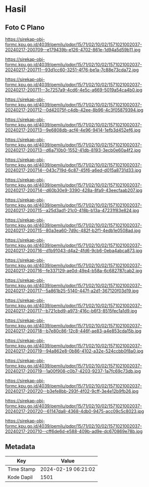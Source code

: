 # Hasil

## Foto C Plano

https://sirekap-obj-formc.kpu.go.id/4039/pemilu/pdpr/15/71/02/10/02/1571021002037-20240217-200709--e179439b-e126-4702-861e-1d94a5d59b11.jpg

https://sirekap-obj-formc.kpu.go.id/4039/pemilu/pdpr/15/71/02/10/02/1571021002037-20240217-200711--93d1cc60-3251-4f76-be1a-7c88e73cda72.jpg

https://sirekap-obj-formc.kpu.go.id/4039/pemilu/pdpr/15/71/02/10/02/1571021002037-20240217-200711--3c7257a9-4cd6-4e5c-a669-5019a54ca4b0.jpg

https://sirekap-obj-formc.kpu.go.id/4039/pemilu/pdpr/15/71/02/10/02/1571021002037-20240217-200712--0d42075f-c4db-42ee-8b96-4c3f05879394.jpg

https://sirekap-obj-formc.kpu.go.id/4039/pemilu/pdpr/15/71/02/10/02/1571021002037-20240217-200713--9e6808db-acf4-4e96-9414-1efb3d452ef6.jpg

https://sirekap-obj-formc.kpu.go.id/4039/pemilu/pdpr/15/71/02/10/02/1571021002037-20240217-200713--d6a710b0-1552-41db-8193-3ecb0e60a4f2.jpg

https://sirekap-obj-formc.kpu.go.id/4039/pemilu/pdpr/15/71/02/10/02/1571021002037-20240217-200714--043c719d-6c87-45f6-a6ed-d015a8731d33.jpg

https://sirekap-obj-formc.kpu.go.id/4039/pemilu/pdpr/15/71/02/10/02/1571021002037-20240217-200714--d60b30e9-3390-428a-8fa9-43eecfaab207.jpg

https://sirekap-obj-formc.kpu.go.id/4039/pemilu/pdpr/15/71/02/10/02/1571021002037-20240217-200715--a25d3ad1-21c0-418b-b13a-47231f83e824.jpg

https://sirekap-obj-formc.kpu.go.id/4039/pemilu/pdpr/15/71/02/10/02/1571021002037-20240217-200715--80a3ea60-7d9c-482f-b2f1-4edb1e0508ad.jpg

https://sirekap-obj-formc.kpu.go.id/4039/pemilu/pdpr/15/71/02/10/02/1571021002037-20240217-200716--d1b91043-d4a2-4fd6-9cb6-0eba4abca873.jpg

https://sirekap-obj-formc.kpu.go.id/4039/pemilu/pdpr/15/71/02/10/02/1571021002037-20240217-200716--fe337129-ae0d-49e4-b58a-6c682787cab2.jpg

https://sirekap-obj-formc.kpu.go.id/4039/pemilu/pdpr/15/71/02/10/02/1571021002037-20240217-200717--5a861b25-5140-447f-a2d1-367120f03d19.jpg

https://sirekap-obj-formc.kpu.go.id/4039/pemilu/pdpr/15/71/02/10/02/1571021002037-20240217-200717--b721cbd9-a973-416c-b6f3-8515fec1a1d9.jpg

https://sirekap-obj-formc.kpu.go.id/4039/pemilu/pdpr/15/71/02/10/02/1571021002037-20240217-200718--b7e80c86-12c8-446f-ae83-a4e853cda15b.jpg

https://sirekap-obj-formc.kpu.go.id/4039/pemilu/pdpr/15/71/02/10/02/1571021002037-20240217-200719--94a862e8-0b86-4102-a32e-524ccbb0f8a0.jpg

https://sirekap-obj-formc.kpu.go.id/4039/pemilu/pdpr/15/71/02/10/02/1571021002037-20240217-200719--1a00f908-c0b7-4203-9237-1a7fc69c73db.jpg

https://sirekap-obj-formc.kpu.go.id/4039/pemilu/pdpr/15/71/02/10/02/1571021002037-20240217-200720--b3efe8bb-293f-4f02-9cff-3e4e12b9fb26.jpg

https://sirekap-obj-formc.kpu.go.id/4039/pemilu/pdpr/15/71/02/10/02/1571021002037-20240217-200720--61147da8-4368-4db0-9475-acc09c5c8023.jpg

https://sirekap-obj-formc.kpu.go.id/4039/pemilu/pdpr/15/71/02/10/02/1571021002037-20240217-200710--cff6de6d-e588-409b-ad9e-dc670869e78b.jpg


## Metadata

| Key        | Value               |
| ---------- | ------------------- |
| Time Stamp | 2024-02-19 06:21:02 |
| Kode Dapil | 1501                |



